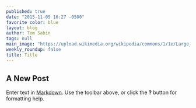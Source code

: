 ```yaml
---
published: true
date: "2015-11-05 16:27 -0500"
favorite color: blue
layout: blog
author: Tom Sabin
tags: null
main_image: "https://upload.wikimedia.org/wikipedia/commons/1/1e/Large_Siamese_cat_tosses_a_mouse.jpg"
weekly_roundup: false
title: Title
---
```




## A New Post

Enter text in [Markdown](http://daringfireball.net/projects/markdown/). Use the toolbar above, or click the **?** button for formatting help.
